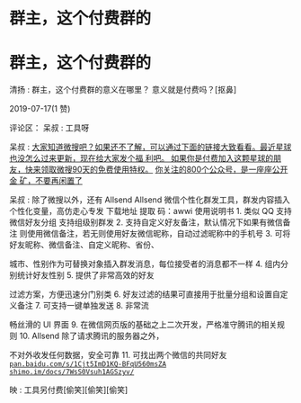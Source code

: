 # 群主，这个付费群的

# 群主，这个付费群的

清扬 : 群主，这个付费群的意义在哪里？ 意义就是付费吗？[抠鼻]

2019-07-17(1 赞)

评论区： 呆叔 : 工具呀

呆叔 : [大家知道微搜吧？如果还不了解，可以通过下面的链接大致看看。最近星球也没怎么过来更新，现在给大家发个福 利吧。 如果你是付费加入这颗星球的朋友，快来领取微搜](https://mp.weixin.qq.com/s/TONZRcOJEn83FAwiYVMH1Q)[90](https://mp.weixin.qq.com/s/TONZRcOJEn83FAwiYVMH1Q)[天的免费使用特权。](https://mp.weixin.qq.com/s/TONZRcOJEn83FAwiYVMH1Q) [你关注的](https://mp.weixin.qq.com/s/TONZRcOJEn83FAwiYVMH1Q)[800](https://mp.weixin.qq.com/s/TONZRcOJEn83FAwiYVMH1Q)[个公众号，是一座座公开金 矿，不要再闲置了](https://mp.weixin.qq.com/s/TONZRcOJEn83FAwiYVMH1Q)

呆叔 : 除了微搜以外，还有 Allsend Allsend 微信个性化群发工具，群发内容插入个性化变量，高仿走心专发 下载地址 提取 码：awwi 使用说明书 1\. 类似 QQ 支持微信好友分组 支持组级别群发 2\. 支持自定义好友备注，默认情况下如果有微信备注 则使用微信备注，若无则使用好友微信昵称，自动过滤昵称中的手机号 3\. 可将好友昵称、微信备注、自定义昵称、省份、

城市、性别作为可替换对象插入群发消息，每位接受者的消息都不一样 4\. 组内分别统计好友性别 5\. 提供了非常高效的好友

过滤方案，方便迅速分门别类 6\. 好友过滤的结果可直接用于批量分组和设置自定义备注 7\. 可支持一键单独发送 8\. 非常流

畅丝滑的 UI 界面 9\. 在微信网页版的基础之上二次开发，严格准守腾讯的相关规则 10\. Allsend 除了请求腾讯的服务器之外，

不对外收发任何数据，安全可靠 11\. 可找出两个微信的共同好友[`pan.baidu.com/s/1Cjt5ImD1KQ-BFqU560msZA`](https://pan.baidu.com/s/1Cjt5ImD1KQ-BFqU560msZA) [`shimo.im/docs/7WsS0Vsuh1AGSzyv/`](https://shimo.im/docs/7WsS0Vsuh1AGSzyv/)

映 : 工具另付费[偷笑][偷笑][偷笑]